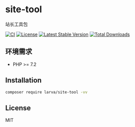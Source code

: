 # site-tool

站长工具包

[![CI](https://github.com/larvatecn/site-tool/actions/workflows/ci.yml/badge.svg)](https://github.com/larvatecn/site-tool/actions/workflows/ci.yml)
[![License](https://poser.pugx.org/larva/site-tool/license.svg)](https://packagist.org/packages/larva/site-tool)
[![Latest Stable Version](https://poser.pugx.org/larva/site-tool/v/stable.png)](https://packagist.org/packages/larva/site-tool)
[![Total Downloads](https://poser.pugx.org/larva/site-tool/downloads.png)](https://packagist.org/packages/larva/site-tool)

## 环境需求

- PHP >= 7.2

## Installation

```bash
composer require larva/site-tool -vv
```

## License

MIT
